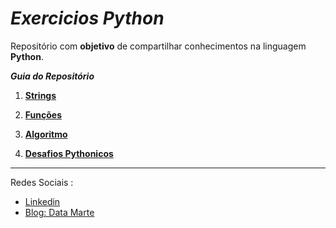 # __*Exercicios  Python*__

Repositório com __objetivo__ de compartilhar conhecimentos na linguagem __Python__.

__*Guia do Repositório*__

1. [__Strings__](https://github.com/Gabrielmarcial/Dominando_Python/tree/main/Strings)

1. [__Funções__](https://github.com/Gabrielmarcial/Dominando_Python/tree/main/Fun%C3%A7%C3%B5es)

1. [__Algoritmo__](https://github.com/Gabrielmarcial/Dominando_Python/tree/main/algoritmo)

1. [__Desafios Pythonicos__](https://github.com/Gabrielmarcial/Dominando_Python/tree/main/Desafios_Pythonicos)
 ---
Redes Sociais :

- [Linkedin](https://www.linkedin.com/in/gabriel-marcial-6ba93a1a1/)
- [Blog: Data Marte](https://datamarte.com/)